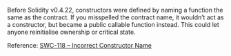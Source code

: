 Before Solidity v0.4.22, constructors were defined by naming a function the same as the contract.  If you misspelled the contract name, it wouldn’t act as a constructor, but became a public callable function instead.  This could let anyone reinitialise ownership or critical state.

Reference: [SWC-118 – Incorrect Constructor Name](https://swcregistry.io/docs/SWC-118)
